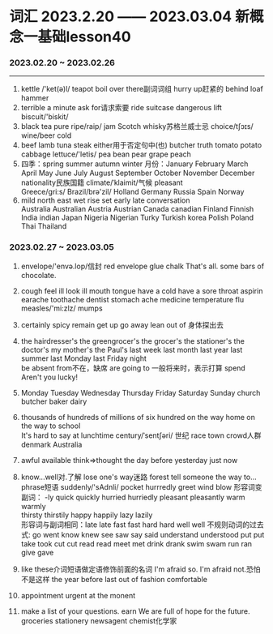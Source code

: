 # 词汇 2023.2.20 —— 2023.03.04 新概念一基础lesson40

### 2023.02.20 ~ 2023.02.26

----
1. kettle /'ket(ə)l/	teapot    boil   over there副词词组	hurry up赶紧的      behind	loaf	hammer
2. terrible	a minute	ask for请求索要		ride	 suitcase 	dangerous	lift	biscuit/'biskit/
3. black tea	pure	ripe/raip/	jam	Scotch whisky苏格兰威士忌	choice/tʃɔɪs/	wine/beer	cold	
4. beef		lamb	tuna	steak	either用于否定句中(也)	butcher		truth	tomato	potato	cabbage	lettuce/'letis/	pea	bean	pear 	grape	peach	
5. 	四季：spring   summer      autumn      winter
    月份：January February  March April May June July August September October November December
        nationality民族国籍     climate/ˈklaimit/气候     pleasant     
    Greece/gri:s/    Brazil/brə'zil/ Holland    Germany   Russia      Spain     Norway
 6. mild     north      east    wet    rise     set   early     late   conversation      
    Australia   Australian        Austria Austrian      Canada canadian     Finland Finnish  India indian   Japan  Nigeria Nigerian   Turky Turkish  korea  Polish Poland  Thai Thailand 


### 2023.02.27 ~ 2023.03.05
1. envelope/'envə.lop/信封 red envelope glue   chalk   That's all.    some bars of chocolate.
2. cough  feel ill      look ill          mouth   tongue    have a cold  have a sore throat        aspirin  earache     toothache   dentist     stomach ache    medicine    temperature     flu  measles/'mi:zlz/    mumps  
3. certainly    spicy    remain     get up   go away   lean out of 身体探出去

4. the hairdresser's   the greengrocer's   the grocer's   the stationer's    the doctor's
    my mother's   the Paul's      last week    last month   last year   last summer     last Monday     last Friday night   
    be absent from不在，缺席    are going to 一般将来时，表示打算    spend      Aren't you lucky!

5. Monday Tuesday  Wednesday Thursday Friday  Saturday  Sunday church butcher baker  dairy
6.  thousands of    hundreds of     millions of     six hundred      on the way home    on the way to school    
    It's hard to say    at lunchtime    century/ˈsentʃəri/ 世纪     race    town    crowd人群  
    denmark  Australia    
7.  awful   available   think=>thought      the day before yesterday    just now   
8. know...well对.了解      lose one's way迷路   forest      tell someone the way to...      phrase短语      suddenly/'sAdnli/   pocket  hurrredly   greet wind blow 
    形容词变副词： -ly  quick quickly   hurried hurriedly   pleasant pleasantly     warm warmly     
    thirsty thirstily   happy happily   lazy lazily     
    形容词与副词相同：late late fast fast   hard hard   well well
    不规则动词的过去式:
    go went   know  knew    see saw      say said     understand understood      put put     take took    cut cut     read read       meet met     drink drank       swim swam   run ran     give   gave 
9. like these介词短语做定语修饰前面的名词   I'm afraid so.      I'm afraid not.恐怕不是这样     the year before last    out of fashion   comfortable        
10. appointment  urgent     at the monent          
11.  make a list of your questions.     earn    We are full of hope for the future.     groceries    stationery newsagent   chemist化学家   
